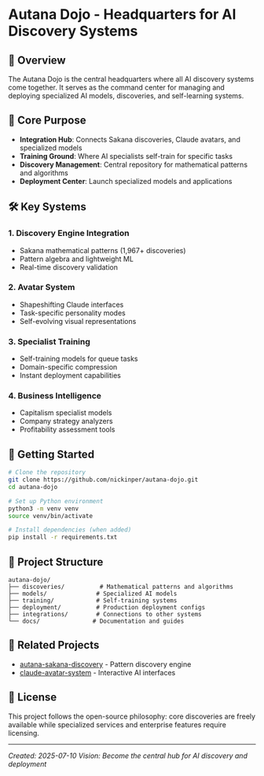 # Autana Dojo - Headquarters for AI Discovery Systems

## 🏯 Overview

The Autana Dojo is the central headquarters where all AI discovery systems come together. It serves as the command center for managing and deploying specialized AI models, discoveries, and self-learning systems.

## 🎯 Core Purpose

- **Integration Hub**: Connects Sakana discoveries, Claude avatars, and specialized models
- **Training Ground**: Where AI specialists self-train for specific tasks
- **Discovery Management**: Central repository for mathematical patterns and algorithms
- **Deployment Center**: Launch specialized models and applications

## 🛠️ Key Systems

### 1. Discovery Engine Integration
- Sakana mathematical patterns (1,967+ discoveries)
- Pattern algebra and lightweight ML
- Real-time discovery validation

### 2. Avatar System
- Shapeshifting Claude interfaces
- Task-specific personality modes
- Self-evolving visual representations

### 3. Specialist Training
- Self-training models for queue tasks
- Domain-specific compression
- Instant deployment capabilities

### 4. Business Intelligence
- Capitalism specialist models
- Company strategy analyzers
- Profitability assessment tools

## 🚀 Getting Started

```bash
# Clone the repository
git clone https://github.com/nickinper/autana-dojo.git
cd autana-dojo

# Set up Python environment
python3 -m venv venv
source venv/bin/activate

# Install dependencies (when added)
pip install -r requirements.txt
```

## 📂 Project Structure

```
autana-dojo/
├── discoveries/          # Mathematical patterns and algorithms
├── models/              # Specialized AI models
├── training/            # Self-training systems
├── deployment/          # Production deployment configs
├── integrations/        # Connections to other systems
└── docs/               # Documentation and guides
```

## 🔗 Related Projects

- [autana-sakana-discovery](https://github.com/nickinper/autana-sakana-discovery) - Pattern discovery engine
- [claude-avatar-system](https://github.com/nickinper/claude-avatar-system) - Interactive AI interfaces

## 📝 License

This project follows the open-source philosophy: core discoveries are freely available while specialized services and enterprise features require licensing.

---
*Created: 2025-07-10*
*Vision: Become the central hub for AI discovery and deployment*
